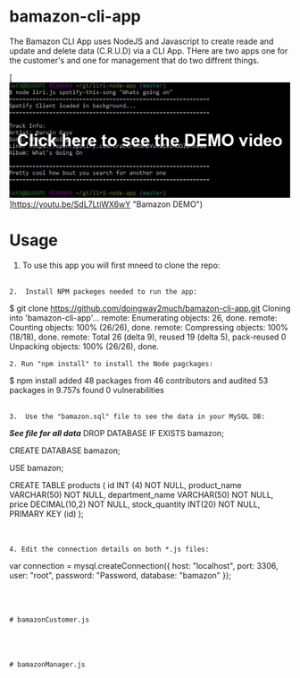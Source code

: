 # bamazon-cli-app

The Bamazon CLI App uses NodeJS and Javascript to create reade and update and delete data (C.R.U.D) via a CLI App.  THere are two apps one for the customer's and one for management that do two diffrent things.  

[![DEMO](https://github.com/doingway2much/liri-node-app/blob/master/img/demo.jpg)]https://youtu.be/SdL7LtiWX6wY "Bamazon DEMO")
# Usage

1.  To use this app you  will first mneed to clone the repo:

```

2.  Install NPM packeges needed to run the app:

```
$ git clone https://github.com/doingway2much/bamazon-cli-app.git
Cloning into 'bamazon-cli-app'...
remote: Enumerating objects: 26, done.
remote: Counting objects: 100% (26/26), done.
remote: Compressing objects: 100% (18/18), done.
remote: Total 26 (delta 9), reused 19 (delta 5), pack-reused 0
Unpacking objects: 100% (26/26), done.
```
2. Run "npm install" to install the Node pagckages:

```
$ npm install
added 48 packages from 46 contributors and audited 53 packages in 9.757s
found 0 vulnerabilities
```

3.  Use the "bamazon.sql" file to see the data in your MySQL DB:

```
***See file for all data***
DROP DATABASE IF EXISTS bamazon;

CREATE DATABASE bamazon;

USE bamazon;

CREATE TABLE products (
  id INT (4) NOT NULL,
  product_name VARCHAR(50) NOT NULL,
  department_name VARCHAR(50) NOT NULL,
  price DECIMAL(10,2) NOT NULL,
  stock_quantity INT(20) NOT NULL,
  PRIMARY KEY (id)
);
```


4. Edit the connection details on both *.js files:

```
var connection = mysql.createConnection({
    host: "localhost",
    port: 3306,
    user: "root",
    password: "Password,
    database: "bamazon"
});
```



# bamazonCustomer.js




# bamazonManager.js
